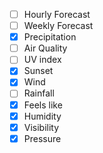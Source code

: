 - [ ] Hourly Forecast
- [ ] Weekly Forecast
- [x] Precipitation
- [ ] Air Quality
- [ ] UV index
- [x] Sunset
- [x] Wind
- [ ] Rainfall
- [x] Feels like
- [x] Humidity
- [x] Visibility
- [x] Pressure
